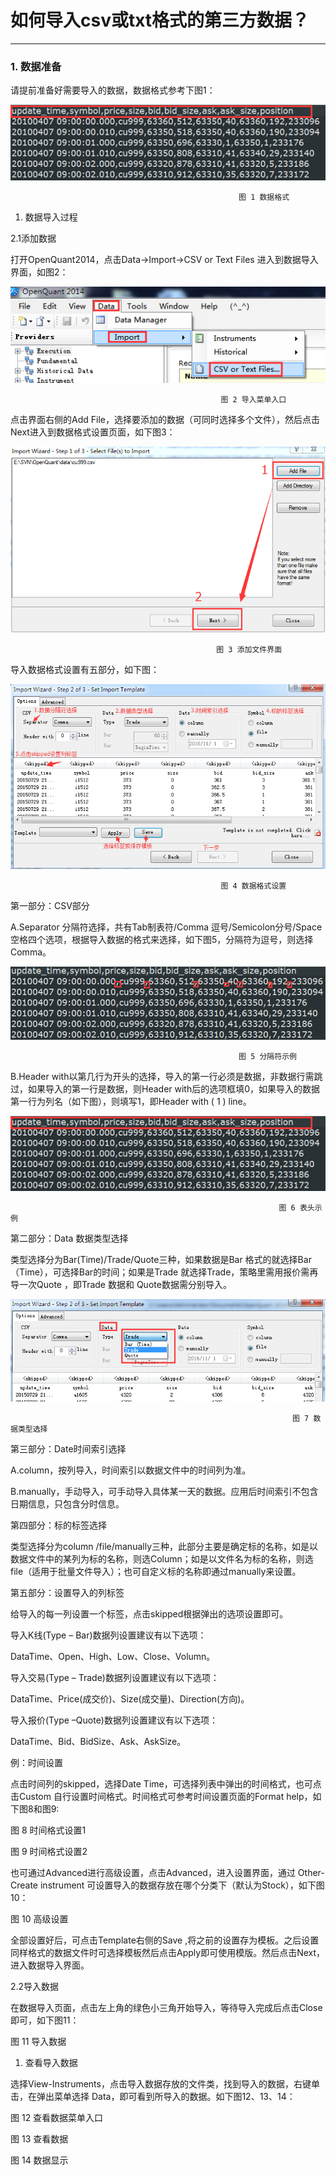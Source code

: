 # 如何导入csv或txt格式的第三方数据？

---

### 1. 数据准备

请提前准备好需要导入的数据，数据格式参考下图1：

![](/assets/42internal_market_data_csv01.png)

```
                                                   图 1 数据格式
```

1. 数据导入过程

2.1添加数据

打开OpenQuant2014，点击Data-&gt;Import-&gt;CSV or Text Files 进入到数据导入界面，如图2：

![](/assets/42internal_market_data_csv02.png)

```
                                               图 2 导入菜单入口
```

点击界面右侧的Add File，选择要添加的数据（可同时选择多个文件），然后点击Next进入到数据格式设置页面，如下图3：

![](/assets/42internal_market_data_csv03.png)

```
                                              图 3 添加文件界面
```

导入数据格式设置有五部分，如下图：

![](/assets/42internal_market_data_csv04.png)

```
                                               图 4 数据格式设置
```

第一部分：CSV部分

A.Separator 分隔符选择，共有Tab制表符/Comma 逗号/Semicolon分号/Space空格四个选项，根据导入数据的格式来选择，如下图5，分隔符为逗号，则选择Comma。

![](/assets/42internal_market_data_csv05.png)

```
                                                   图 5 分隔符示例
```

B.Header with以第几行为开头的选择，导入的第一行必须是数据，非数据行需跳过，如果导入的第一行是数据，则Header with后的选项框填0，如果导入的数据第一行为列名（如下图），则填写1，即Header with \( 1 \) line。

![](/assets/42internal_market_data_csv06.png)

                                                                图 6 表头示例

第二部分：Data 数据类型选择

类型选择分为Bar\(Time\)/Trade/Quote三种，如果数据是Bar 格式的就选择Bar（Time），可选择Bar的时间；如果是Trade 就选择Trade，策略里需用报价需再导一次Quote ，即Trade 数据和 Quote数据需分别导入。

![](/assets/42internal_market_data_csv07.png)

                                                                   图 7 数据类型选择

第三部分：Date时间索引选择

A.column，按列导入，时间索引以数据文件中的时间列为准。

B.manually，手动导入，可手动导入具体某一天的数据。应用后时间索引不包含日期信息，只包含分时信息。

第四部分：标的标签选择

类型选择分为column /file/manually三种，此部分主要是确定标的名称，如是以数据文件中的某列为标的名称，则选Column；如是以文件名为标的名称，则选file（适用于批量文件导入）；也可自定义标的名称即通过manually来设置。

第五部分：设置导入的列标签

给导入的每一列设置一个标签，点击skipped根据弹出的选项设置即可。

导入K线\(Type – Bar\)数据列设置建议有以下选项：

DataTime、Open、High、Low、Close、Volumn。

导入交易\(Type – Trade\)数据列设置建议有以下选项：

DataTime、Price\(成交价\)、Size\(成交量\)、Direction\(方向\)。

导入报价\(Type –Quote\)数据列设置建议有以下选项：

DataTime、Bid、BidSize、Ask、AskSize。

例：时间设置

点击时间列的skipped，选择Date Time，可选择列表中弹出的时间格式，也可点击Custom 自行设置时间格式。时间格式可参考时间设置页面的Format help，如下图8和图9:

图 8 时间格式设置1

图 9 时间格式设置2

也可通过Advanced进行高级设置，点击Advanced，进入设置界面，通过 Other-Create instrument 可设置导入的数据存放在哪个分类下（默认为Stock），如下图10：

图 10 高级设置

全部设置好后，可点击Template右侧的Save ,将之前的设置存为模板。之后设置同样格式的数据文件时可选择模板然后点击Apply即可使用模版。然后点击Next，进入数据导入界面。

2.2导入数据

在数据导入页面，点击左上角的绿色小三角开始导入，等待导入完成后点击Close即可，如下图11：

图 11 导入数据

1. 查看导入数据

选择View-Instruments，点击导入数据存放的文件类，找到导入的数据，右键单击，在弹出菜单选择 Data，即可看到所导入的数据。如下图12、13、14：

图 12 查看数据菜单入口

图 13 查看数据

图 14 数据显示

